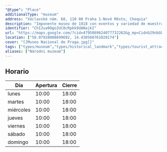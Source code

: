 ```yaml
---
"@type": "Place"
additionalType: "museum"
address: "Václavské nám. 68, 110 00 Praha 1-Nové Město, Chequia"
description: "Imponente museo de 1818 con eventos y variedad de muestras históricas y de ciencias naturales."
identifier: "ChIJua9Ogo2UC0cRpkk9dANajkI"
url: "https://maps.google.com/?cid=4795869624077732262&g_mp=Cidnb29nbGUubWFwcy5wbGFjZXMudjEuUGxhY2VzLlNlYXJjaFRleHQQABgEIAA"
location: ["50.07928008699692, 14.430560761028174"]
cover: "[[Museo Nacional de Praga.jpg]]"
tags: ["types/museum","types/historical_landmark","types/tourist_attraction","types/historical_place","types/cultural_center","types/point_of_interest","types/establishment"]
aliases: ["Národni muzeum"]
---
```


## Horario

| Día  | Apertura  | Cierre  |
|---|---|---|
| lunes | 10:00 | 18:00 |
| martes | 10:00 | 18:00 |
| miércoles | 10:00 | 18:00 |
| jueves | 10:00 | 18:00 |
| viernes | 10:00 | 18:00 |
| sábado | 10:00 | 18:00 |
| domingo | 10:00 | 18:00 |